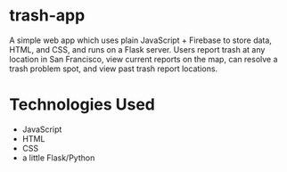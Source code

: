 # trash-app

A simple web app which uses plain JavaScript + Firebase to store data, HTML, and CSS, and runs on a Flask server. Users report trash at any location in San Francisco, view current reports on the map, can resolve a trash problem spot, and view past trash report locations.

# Technologies Used

- JavaScript
- HTML
- CSS
- a little Flask/Python
